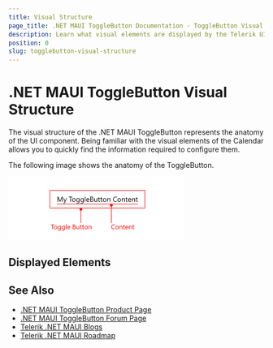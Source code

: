 ```yaml
---
title: Visual Structure
page_title: .NET MAUI ToggleButton Documentation - ToggleButton Visual Structure
description: Learn what visual elements are displayed by the Telerik UI for .NET MAUI ToggleButton, and see how these elements build the visual structure of the control.
position: 0
slug: togglebutton-visual-structure
---
```


# .NET MAUI ToggleButton Visual Structure

The visual structure of the .NET MAUI ToggleButton represents the anatomy of the UI component. Being familiar with the visual elements of the Calendar allows you to quickly find the information required to configure them.

The following image shows the anatomy of the ToggleButton.

![.NET MAUI ToggleButton Visual Structure](images/togglebutton-visual-structure.png "Visual elements of ToggleButton control")

## Displayed Elements



## See Also

- [.NET MAUI ToggleButton Product Page](https://www.telerik.com/maui-ui/togglebutton)
- [.NET MAUI ToggleButton Forum Page](https://www.telerik.com/forums/maui?tagId=2057)
- [Telerik .NET MAUI Blogs](https://www.telerik.com/blogs/mobile-net-maui)
- [Telerik .NET MAUI Roadmap](https://www.telerik.com/support/whats-new/maui-ui/roadmap)
